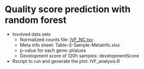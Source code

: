 # Quality score prediction with random forest
* Involved data sets 
  + Normalized counts file: [IVF_NC.tsv](https://drive.google.com/file/d/1YDkQb0JQmJqnAUREBb-IMuQeaPOafZ5O/view?usp=share_link)
  + Meta info sheet: Table-S-Sample-MetaInfo.xlsx
  + p-value for each gene: pValues
  + Development score of 120h samples: developmentScore
* Rscript to run and generate the plot: IVF_analysis.R
